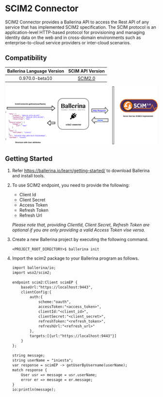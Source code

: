 # SCIM2 Connector
 
 SCIM2 Connector provides a Ballerina API to access the Rest API of any service that has implemented SCIM2 
 specification. The SCIM protocol is an application-level HTTP-based protocol for provisioning and managing identity data on the web 
 and in cross-domain environments such as enterprise-to-cloud service providers or inter-cloud scenarios.
 

 ## Compatibility
 | Ballerina Language Version| SCIM API Version                                          |
 | :------------------------:| :--------------------------------------------------------:|
 | 0.970.0-beta10            | [SCIM2.0](https://tools.ietf.org/html/rfc7643#section-8.3)|

 ![Ballerina SCIM2 Endpoint Overview](./docs/resources/SCIM2.png)

 ## Getting Started
  1. Refer https://ballerina.io/learn/getting-started/ to download Ballerina and install tools.
  2. To use SCIM2 endpoint, you need to provide the following:
      - Client Id
      - Client Secret
      - Access Token
      - Refresh Token
      - Refresh Url
     
     *Please note that, providing ClientId, Client Secret, Refresh Token are optional if you are only providing a valid 
      Access Token vise versa.*
      
   3. Create a new Ballerina project by executing the following command.
   
        `<PROJECT_ROOT_DIRECTORY>$ ballerina init`
   	
 4. Import the scim2 package to your Ballerina program as follows.
    
    ```ballerina
    import ballerina/io;
    import wso2/scim2;
    
    endpoint scim2:Client scimEP {
        baseUrl:"https://localhost:9443",
        clientConfig:{
            auth:{
                scheme:"oauth",
                accessToken:"<access_token>",
                clientId:"<client_id>",
                clientSecret:"<client_secret>",
                refreshToken:"<refresh_token>",
                refreshUrl:"<refresh_url>"
            },
            targets:[{url:"https://localhost:9443"}]
        }
    };
    
    string message;
    string userName = "iniesta";
    var response = scimEP -> getUserByUsername(userName);
    match response {
        User usr => message = usr.userName;
        error er => message = er.message;
    }
    io:println(message);
    ```